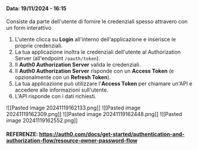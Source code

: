 #### Data: 19/11/2024 - 16:15

Consiste da parte dell'utente di fornire le credenziali spesso attravero con un form interattivo

1. L'utente clicca su **Login** all'interno dell'applicazione e inserisce le proprie credenziali.
2. La tua applicazione inoltra le credenziali dell'utente al Authorization Server (all'endpoint `/oauth/token`).
3. Il **Auth0 Authorization Server** valida le credenziali.
4. Il **Auth0 Authorization Server** risponde con un **Access Token** (e opzionalmente con un **Refresh Token**).
5. La tua applicazione può utilizzare l'**Access Token** per chiamare un'API e accedere alle informazioni sull'utente.
6. L'API risponde con i dati richiesti.

![[Pasted image 20241119162133.png]]
![[Pasted image 20241119162309.png]]
![[Pasted image 20241119162448.png]]
![[Pasted image 20241119162552.png]]

#### REFERENZE: https://auth0.com/docs/get-started/authentication-and-authorization-flow/resource-owner-password-flow